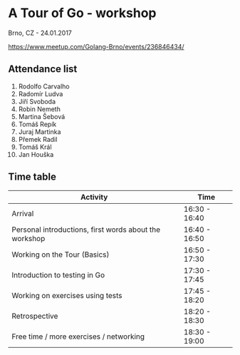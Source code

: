 # A Tour of Go - workshop

Brno, CZ - 24.01.2017

https://www.meetup.com/Golang-Brno/events/236846434/

## Attendance list

1. Rodolfo Carvalho
2. Radomír Ludva
3. Jiří Svoboda
4. Robin Nemeth
5. Martina Šebová
6. Tomáš Repík
7. Juraj Martinka
8. Přemek Radil
9. Tomáš Král
10. Jan Houška

## Time table

Activity                                               | Time
-------------------------------------------------------|--------------
Arrival                                                | 16:30 - 16:40
Personal introductions, first words about the workshop | 16:40 - 16:50
Working on the Tour (Basics)                           | 16:50 - 17:30
Introduction to testing in Go                          | 17:30 - 17:45
Working on exercises using tests                       | 17:45 - 18:20
Retrospective                                          | 18:20 - 18:30
Free time / more exercises / networking                | 18:30 - 19:00
